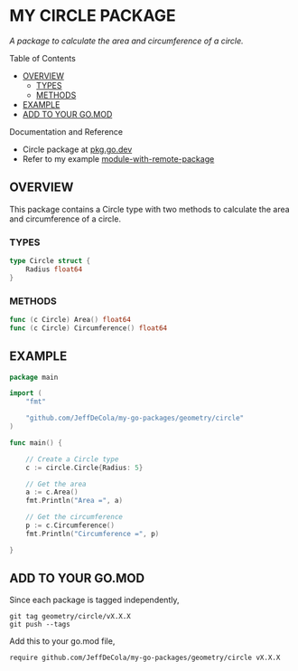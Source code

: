 # MY CIRCLE PACKAGE

_A package to calculate the area and circumference of a circle._

Table of Contents

* [OVERVIEW](https://github.com/JeffDeCola/my-go-packages/tree/master/geometry/circle#overview)
  * [TYPES](https://github.com/JeffDeCola/my-go-packages/tree/master/geometry/circle#types)
  * [METHODS](https://github.com/JeffDeCola/my-go-packages/tree/master/geometry/circle#methods)
* [EXAMPLE](https://github.com/JeffDeCola/my-go-packages/tree/master/geometry/circle#example)
* [ADD TO YOUR GO.MOD](https://github.com/JeffDeCola/my-go-packages/tree/master/geometry/circle#add-to-your-gomod)

Documentation and Reference

* Circle package at
  [pkg.go.dev](https://pkg.go.dev/github.com/JeffDeCola/my-go-packages/geometry/circle)
* Refer to my example
  [module-with-remote-package](https://github.com/JeffDeCola/my-go-examples/tree/master/modules-and-packages/module-with-remote-package)

## OVERVIEW

This package contains a Circle type with two methods to calculate the area
and circumference of a circle.

### TYPES

```go
type Circle struct {
    Radius float64
}
```

### METHODS

```go
func (c Circle) Area() float64
func (c Circle) Circumference() float64
```

## EXAMPLE

```go
package main

import (
    "fmt"

    "github.com/JeffDeCola/my-go-packages/geometry/circle"
)

func main() {

    // Create a Circle type
    c := circle.Circle{Radius: 5}

    // Get the area
    a := c.Area()
    fmt.Println("Area =", a)

    // Get the circumference
    p := c.Circumference()
    fmt.Println("Circumference =", p)

}
```

## ADD TO YOUR GO.MOD

Since each package is tagged independently,

```text
git tag geometry/circle/vX.X.X
git push --tags
```

Add this to your go.mod file,

```text
require github.com/JeffDeCola/my-go-packages/geometry/circle vX.X.X
```
